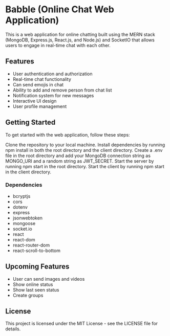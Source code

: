 # Babble (Online Chat Web Application)
This is a web application for online chatting built using the MERN stack (MongoDB, Express.js, React.js, and Node.js) and SocketIO that allows users to engage in real-time chat with each other.

## Features 
+  User authentication and authorization
+ Real-time chat functionality
+ Can send emojis in chat
+ Ability to add and remove person from chat list
+ Notification system for new messages
+ Interactive UI design
+ User profile management

## Getting Started
To get started with the web application, follow these steps:

Clone the repository to your local machine.
Install dependencies by running npm install in both the root directory and the client directory.
Create a .env file in the root directory and add your MongoDB connection string as MONGO_URI and a random string as JWT_SECRET.
Start the server by running npm start in the root directory.
Start the client by running npm start in the client directory.
### Dependencies
* bcryptjs
* cors
* dotenv
* express
* jsonwebtoken
* mongoose
* socket.io
* react
* react-dom
* react-router-dom
* react-scroll-to-bottom

## Upcoming Features
+ User can send images and videos
+ Show online status
+ Show last seen status
+ Create groups 

## License
This project is licensed under the MIT License - see the LICENSE file for details.
